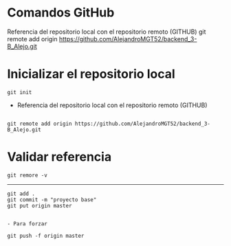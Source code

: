 # Comandos GitHub
Referencia del repositorio local con el repositorio remoto (GITHUB)
git remote add origin https://github.com/AlejandroMGT52/backend_3-B_Alejo.git

# Inicializar el repositorio local 
 ```
 git init
```
- Referencia del repositorio local con el repositorio remoto (GITHUB)
```

git remote add origin https://github.com/AlejandroMGT52/backend_3-B_Alejo.git
````


# Validar referencia
````
git remore -v
````
---------------
```
git add .
git commit -m "proyecto base"
git put origin master
```
```

- Para forzar

git push -f origin master
```

